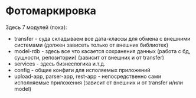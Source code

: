 # Фотомаркировка

Здесь 7 модулей (пока):

* transfer - суда складываем все дата-классы для обмена с внешними системами (должен зависеть только от внешних библиотек)
* model-rdb - здесь все что касается сохранения данных (работа с бд, сущности, репозитории) (зависит от внешних и от transfer)
* services - здесь бизнеслогика и.т.д.
* config - общие конфиги для исполяемых приложений
* upload-app, parser-app, rest-app - непосредственно сами исполняемые приложения (зависит от внешних и от transfer и/или model)
